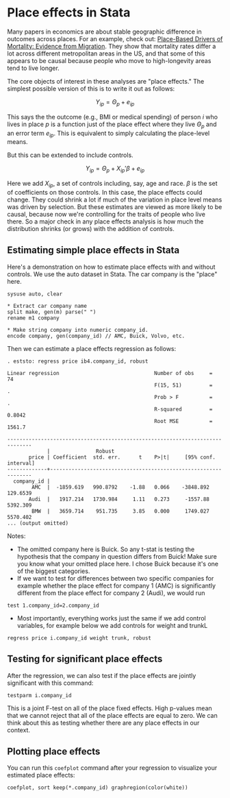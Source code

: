 # Place effects in Stata

Many papers in economics are about stable geographic difference in outcomes across places. For an example, check out: [Place-Based Drivers of Mortality: Evidence from Migration](https://www.aeaweb.org/articles?id=10.1257/aer.20190825). They show that mortality rates differ a lot across different metropolitan areas in the US, and that some of this appears to be causal because people who move to high-longevity areas tend to live longer.

The core objects of interest in these analyses are "place effects." The simplest possible version of this is to write it out as follows:

$$
Y_{ip} = \Theta_p + e_{ip}
$$

This says the the outcome (e.g., BMI or medical spending) of person $i$ who lives in place $p$ is a function just of the place effect where they live $\Theta_p$ and an error term $e_{ip}$. This is equivalent to simply calculating the place-level means.

But this can be extended to include controls. 

$$
Y_{ip} = \Theta_p  + X_{ip}' \beta + e_{ip}
$$

Here we add $X_{ip}$, a set of controls including, say, age and race. $\beta$ is the set of coefficients on those controls. In this case, the place effects could change. They could shrink a lot if much of the variation in place level means was driven by selection. But these estimates are viewed as more likely to be causal, because now we're controlling for the traits of people who live there. So a major check in any place effects analysis is how much the distribution shrinks (or grows) with the addition of controls.

## Estimating simple place effects in Stata 

Here's a demonstration on how to estimate place effects with and without controls. We use the auto dataset in Stata. The car company is the "place" here.

```
sysuse auto, clear 
 
* Extract car company name 
split make, gen(m) parse(" ") 
rename m1 company 
 
* Make string company into numeric company_id. 
encode company, gen(company_id) // AMC, Buick, Volvo, etc.
```

Then we can estimate a place effects regression as follows:
```
. eststo: regress price ib4.company_id, robust

Linear regression                               Number of obs     =         74
                                                F(15, 51)         =          .
                                                Prob > F          =          .
                                                R-squared         =     0.8042
                                                Root MSE          =     1561.7

------------------------------------------------------------------------------
             |               Robust
       price | Coefficient  std. err.      t    P>|t|     [95% conf. interval]
-------------+----------------------------------------------------------------
  company_id |
        AMC  |  -1859.619   990.8792    -1.88   0.066    -3848.892    129.6539
       Audi  |   1917.214   1730.984     1.11   0.273     -1557.88    5392.309
        BMW  |   3659.714    951.735     3.85   0.000     1749.027    5570.402
... (output omitted)
```
Notes:
- The omitted company here is Buick. So any t-stat is testing the hypothesis that the company in question differs from Buick! Make sure you know what your omitted place here. I chose Buick because it's one of the biggest categories.
- If we want to test for differences between two specific companies for example whether the place effect for company 1 (AMC) is significantly different from the place effect for company 2 (Audi), we would run 
``` 
test 1.company_id=2.company_id
```
- Most importantly, everything works just the same if we add control variables, for example below we add controls for weight and trunkL
```
regress price i.company_id weight trunk, robust 
```

## Testing for significant place effects

After the regression, we can also test if the place effects are jointly significant with this command:
```
testparm i.company_id
```
This is a joint F-test on all of the place fixed effects. High p-values mean that we cannot reject that all of the place effects are equal to zero. We can think about this as testing whether there are any place effects in our context.

## Plotting place effects
You can run this `coefplot` command after your regression to visualize your estimated place effects:
```
coefplot, sort keep(*.company_id) graphregion(color(white))
```


